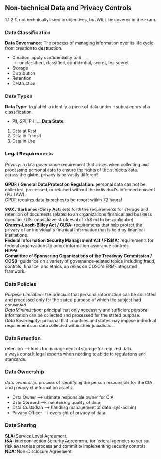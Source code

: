 ## Non-technical Data and Privacy Controls ##
1.1 2.5,    not technically listed in objectives, but WILL be covered in the exam.

### Data Classification ###
__Data Governance:__ The process of managing information over its life cycle from creation to destruction. <br>
- Creation: apply confidentiality to it
    - unclassified, classified, confidential, secret, top secret
- Storage
- Distribution
- Retention
- Destruction

### Data Types ###
__Data Type:__ tag/label to identify a piece of data under a subcategory of a classification. <br>
- PII, SPI, PHI ... 
__Data State:__
1. Data at Rest
2. Data in Transit
3. Data in Use

### Legal Requirements ###
_Privacy:_ a data governance requirement that arises when collecting and processing personal data to ensure the rights of the subjects data. <br>
across the globe, privacy is be vastly different! <br>

__GPDR / General Data Protection Regulation:__ personal data can not be collected, processed, or retained without the individual's informed consent (EU LAW). <br>
GPDR requires data breaches to be report within 72 hours! <br>

__SOX / Sarbanes-Oxley Act:__ sets forth the requirements for storage and retention of documents related to an organizations finanical and business operatio. (US) (must have stock eval of 75$ mil to be applicable) <br>
__Gramm-Leach-Bliley Act / GLBA:__ requirements that help protect the privacy of an individual's finanical information that is held by finanical institutions. <br>
__Federal Information Security Management Act / FISMA:__ requirements for federal organizations to adopt information assurance controls. <br>
__HIPPA__<br>
__Committee of Sponsoring Organizations of the Treadway Commission / COSO:__ guidance on a variety of governance-related topics including fraud, controls, finance, and ethics, an relies on COSO's ERM-integrated framwork. <br>

### Data Policies ###
_Purpose Limitation:_ the principal that personal information can be collected and processed only for the stated purpose of which the subject had consented. <br>
_Data Minimization:_ principal that only necessary and sufficient personal information can be collected and processed for the stated purpose. <br>
_Data Sovereignty:_ principal that countries and states may impose individual requirements on data collected within their jurisdiction. <br>

### Data Retention ###
retention --> tools for management of storage for required data. <br>
always consult legal experts when needing to abide to regulations and standards. <br>

### Data Ownership ###
_data ownership:_ process of identifying the person responsible for the CIA and privacy of information assets. <br>
* Data Owner --> ultimate responsible owner for CIA
* Data Steward --> maintaining quality of data
* Data Custodian --> handling management of data (sys-admin)
* Privacy Officer --> oversight of privacy of data

### Data Sharing ###
__SLA:__ Service Level Agreement. <br>
__ISA:__ Interconnection Security Agreement, for federal agencies to set out risk awareness process and commit to implementing security controls <br>
__NDA:__ Non-Disclosure Agreement. <br>
